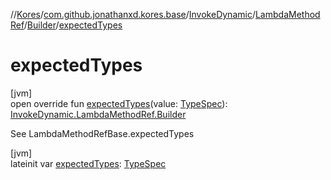 //[Kores](../../../../../index.md)/[com.github.jonathanxd.kores.base](../../../index.md)/[InvokeDynamic](../../index.md)/[LambdaMethodRef](../index.md)/[Builder](index.md)/[expectedTypes](expected-types.md)

# expectedTypes

[jvm]\
open override fun [expectedTypes](expected-types.md)(value: [TypeSpec](../../../-type-spec/index.md)): [InvokeDynamic.LambdaMethodRef.Builder](index.md)

See LambdaMethodRefBase.expectedTypes

[jvm]\
lateinit var [expectedTypes](expected-types.md): [TypeSpec](../../../-type-spec/index.md)
